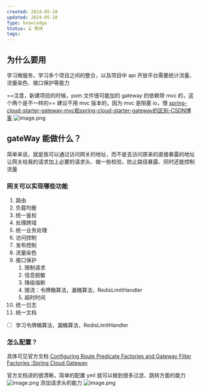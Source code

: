 ```yaml
---
created: 2024-05-18
updated: 2024-05-18
Type: knowledge
Status: ⌛️ 等待
tags:
---
```

##  为什么要用

学习微服务，学习多个项目之间的整合，以及项目中 api 开放平台需要统计流量、流量染色、接口保护等能力

==注意，新建项目的时候，pom 文件很可能加的 gateway 的依赖带 mvc 的，这个两个是不一样的==
建议不用 mvc 版本的，因为 mvc 是阻塞 io，慢
[spring-cloud-starter-gateway-mvc和spring-cloud-starter-gateway的区别-CSDN博客](https://blog.csdn.net/weixin_46436257/article/details/135358258)
![image.png](https://obsidian-pic-1317906728.cos.ap-nanjing.myqcloud.com/obsidian/20240519000143.png)

## gateWay 能做什么？

简单来说，就是我可以通过访问网关的地址，而不是去访问原来的直接暴露的地址
让网关给我的请求加上必要的请求头、做一些校验，防止路径暴露、同时还能控制流量
### 网关可以实现哪些功能

1. 路由
2. 负载均衡
3. 统一鉴权
4. 处理跨域
5. 统一业务处理
6. 访问控制
7. 发布控制
8. 流量染色
9. 接口保护
    1. 限制请求
    2. 信息脱敏
    3. 降级熔断 
    4. 限流：令牌桶算法，漏桶算法，RedisLimitHandler
    5. 超时时间
10. 统一日志
11. 统一文档

- [ ] 学习令牌桶算法，漏桶算法，RedisLimitHandler
### 怎么配置？
具体可见官方文档
[Configuring Route Predicate Factories and Gateway Filter Factories :Spring Cloud Gateway](https://docs.spring.io/spring-cloud-gateway/reference/spring-cloud-gateway/configuring-route-predicate-factories-and-filter-factories.html)

官方文档讲的很清晰，简单的配置 yml 就可以做到很多过滤、跳转方面的能力 ![image.png](https://obsidian-pic-1317906728.cos.ap-nanjing.myqcloud.com/obsidian/20240518235449.png)
添加请求头的能力
![image.png](https://obsidian-pic-1317906728.cos.ap-nanjing.myqcloud.com/obsidian/20240518235738.png)
